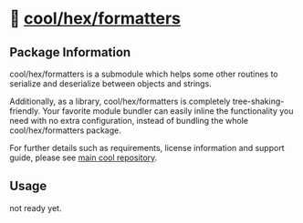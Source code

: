 # 🧱 [cool/hex/formatters](./)

## Package Information

cool/hex/formatters is a submodule which helps some other routines to serialize
and deserialize between objects and strings.

Additionally, as a library, cool/hex/formatters is completely
tree-shaking-friendly. Your favorite module bundler can easily inline the
functionality you need with no extra configuration, instead of bundling the
whole cool/hex/formatters package.

For further details such as requirements, license information and support guide,
please see [main cool repository](https://github.com/eser/cool).

## Usage

not ready yet.
